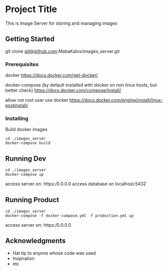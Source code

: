 # Project Title

This is Image Server for storing and managing images

## Getting Started

git clone git@github.com:MabaKalox/images_server.git

### Prerequisites

docker
https://docs.docker.com/get-docker/

docker-compose (by default installed with docker on non linux hosts, but better check)
https://docs.docker.com/compose/install/

allow not root user use docker
https://docs.docker.com/engine/install/linux-postinstall/

### Installing

Build docker images

```
cd ./images_server
docker-compose build
```

## Running Dev

```
cd ./images_server
docker-compose up
```

access server on: https:/0.0.0.0
access database on localhost:5432

## Running Product

```
cd ./images_server
docker-compose -f docker-compose.yml -f production.yml up
```

access server on: https:/0.0.0.0

## Acknowledgments

* Hat tip to anyone whose code was used
* Inspiration
* etc
